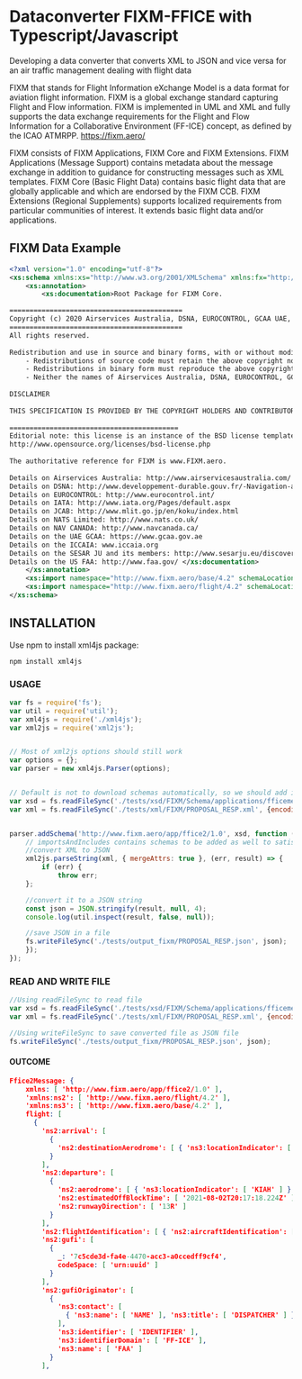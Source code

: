 # Dataconverter FIXM-FFICE with Typescript/Javascript
Developing a data converter that converts XML to JSON and vice versa for an air traffic management dealing with flight data

FIXM that stands for Flight Information eXchange Model is a data format for aviation flight information.
FIXM is a global exchange standard capturing Flight and Flow information.
FIXM is implemented in UML and XML and fully supports the data exchange requirements for the Flight and Flow Information for a Collaborative Environment (FF-ICE) concept, as defined by the ICAO ATMRPP.
https://fixm.aero/

FIXM consists of FIXM Applications, FIXM Core and FIXM Extensions.
FIXM Applications (Message Support) contains metadata about the message exchange in addition to guidance for constructing messages such as XML templates.
FIXM Core (Basic Flight Data) contains basic flight data that are globally applicable and which are endorsed by the FIXM CCB.
FIXM Extensions (Regional Supplements) supports localized requirements from particular communities of interest. It extends basic flight data and/or applications.

## FIXM Data Example
``` xsd
<?xml version="1.0" encoding="utf-8"?>
<xs:schema xmlns:xs="http://www.w3.org/2001/XMLSchema" xmlns:fx="http://www.fixm.aero/flight/4.2" xmlns:fb="http://www.fixm.aero/base/4.2" elementFormDefault="qualified" version="4.2.0">
	<xs:annotation>
		<xs:documentation>Root Package for FIXM Core.

=========================================== 
Copyright (c) 2020 Airservices Australia, DSNA, EUROCONTROL, GCAA UAE, IATA, International Coordinating Council of Aerospace Industries Associations, JCAB, NATS Limited, NAV CANADA, SESAR Joint Undertaking and US FAA 
=========================================== 
All rights reserved. 
          
Redistribution and use in source and binary forms, with or without modification, are permitted provided that the following conditions are met: 
	- Redistributions of source code must retain the above copyright notice, this list of conditions and the disclaimer.
	- Redistributions in binary form must reproduce the above copyright notice, this list of conditions and the disclaimer in the documentation and/or other materials provided with the distribution.
	- Neither the names of Airservices Australia, DSNA, EUROCONTROL, GCAA UAE, IATA, International Coordinating Council of Aerospace Industries Associations, JCAB, NATS Limited, NAV CANADA, SESAR Joint Undertaking and US FAA nor the names of their contributors may be used to endorse or promote products derived from this specification without specific prior written permission.
          
DISCLAIMER 
          
THIS SPECIFICATION IS PROVIDED BY THE COPYRIGHT HOLDERS AND CONTRIBUTORS "AS IS" AND ANY EXPRESS OR IMPLIED WARRANTIES, INCLUDING, BUT NOT LIMITED TO, THE IMPLIED WARRANTIES OF MERCHANTABILITY AND FITNESS FOR A PARTICULAR PURPOSE ARE DISCLAIMED. IN NO EVENT SHALL THE COPYRIGHT OWNER OR CONTRIBUTORS BE LIABLE FOR ANY DIRECT, INDIRECT, INCIDENTAL, SPECIAL, EXEMPLARY, OR CONSEQUENTIAL DAMAGES (INCLUDING, BUT NOT LIMITED TO, PROCUREMENT OF SUBSTITUTE GOODS OR SERVICES; LOSS OF USE, DATA, OR PROFITS; OR BUSINESS INTERRUPTION) HOWEVER CAUSED AND ON ANY THEORY OF LIABILITY, WHETHER IN CONTRACT, STRICT LIABILITY, OR TORT (INCLUDING NEGLIGENCE OR OTHERWISE) ARISING IN ANY WAY OUT OF THE USE OF THIS SOFTWARE, EVEN IF ADVISED OF THE POSSIBILITY OF SUCH DAMAGE. 
          
========================================== 
Editorial note: this license is an instance of the BSD license template as provided by the Open Source Initiative: 
http://www.opensource.org/licenses/bsd-license.php 
          
The authoritative reference for FIXM is www.FIXM.aero. 
          
Details on Airservices Australia: http://www.airservicesaustralia.com/ 
Details on DSNA: http://www.developpement-durable.gouv.fr/-Navigation-aerienne-.html 
Details on EUROCONTROL: http://www.eurocontrol.int/ 
Details on IATA: http://www.iata.org/Pages/default.aspx 
Details on JCAB: http://www.mlit.go.jp/en/koku/index.html 
Details on NATS Limited: http://www.nats.co.uk/ 
Details on NAV CANADA: http://www.navcanada.ca/ 
Details on the UAE GCAA: https://www.gcaa.gov.ae 
Details on the ICCAIA: www.iccaia.org 
Details on the SESAR JU and its members: http://www.sesarju.eu/discover-sesar/partnering-smarter-aviation/members 
Details on the US FAA: http://www.faa.gov/ </xs:documentation>
	</xs:annotation>
	<xs:import namespace="http://www.fixm.aero/base/4.2" schemaLocation="./base/Base.xsd"/>
	<xs:import namespace="http://www.fixm.aero/flight/4.2" schemaLocation="./flight/Flight.xsd"/>
</xs:schema>
```
## INSTALLATION
Use npm to install xml4js package:
```
npm install xml4js
```

### USAGE
``` javascript
var fs = require('fs');
var util = require('util');
var xml4js = require('./xml4js');
var xml2js = require('xml2js');


// Most of xml2js options should still work
var options = {};
var parser = new xml4js.Parser(options);


// Default is not to download schemas automatically, so we should add it manually
var xsd = fs.readFileSync('./tests/xsd/FIXM/Schema/applications/fficemessage/fficetemplates/flightdatarequest/FlightDataRequest.xsd', {encoding: 'utf-8'});
var xml = fs.readFileSync('./tests/xml/FIXM/PROPOSAL_RESP.xml', {encoding: 'utf-8'});


parser.addSchema('http://www.fixm.aero/app/ffice2/1.0', xsd, function (err, importsAndIncludes) { 
    // importsAndIncludes contains schemas to be added as well to satisfy all imports and includes found in xsd file
    //convert XML to JSON
    xml2js.parseString(xml, { mergeAttrs: true }, (err, result) => {
        if (err) {
            throw err;
    };

    //convert it to a JSON string
    const json = JSON.stringify(result, null, 4);
    console.log(util.inspect(result, false, null)); 

    //save JSON in a file
    fs.writeFileSync('./tests/output_fixm/PROPOSAL_RESP.json', json);
    });
});
```

### READ AND WRITE FILE
``` javascript
//Using readFileSync to read file
var xsd = fs.readFileSync('./tests/xsd/FIXM/Schema/applications/fficemessage/fficetemplates/flightdatarequest/FlightDataRequest.xsd', {encoding: 'utf-8'});
var xml = fs.readFileSync('./tests/xml/FIXM/PROPOSAL_RESP.xml', {encoding: 'utf-8'});

//Using writeFileSync to save converted file as JSON file
fs.writeFileSync('./tests/output_fixm/PROPOSAL_RESP.json', json);
```

#### OUTCOME
``` json
Ffice2Message: {
    xmlns: [ 'http://www.fixm.aero/app/ffice2/1.0' ],
    'xmlns:ns2': [ 'http://www.fixm.aero/flight/4.2' ],
    'xmlns:ns3': [ 'http://www.fixm.aero/base/4.2' ],
    flight: [
      {
        'ns2:arrival': [
          {
            'ns2:destinationAerodrome': [ { 'ns3:locationIndicator': [ 'RJAA' ] } ]
          }
        ],
        'ns2:departure': [
          {
            'ns2:aerodrome': [ { 'ns3:locationIndicator': [ 'KIAH' ] } ],
            'ns2:estimatedOffBlockTime': [ '2021-08-02T20:17:18.224Z' ],
            'ns2:runwayDirection': [ '13R' ]
          }
        ],
        'ns2:flightIdentification': [ { 'ns2:aircraftIdentification': [ 'DLH796' ] } ],
        'ns2:gufi': [
          {
            _: '7c5cde3d-fa4e-4470-acc3-a0ccedff9cf4',
            codeSpace: [ 'urn:uuid' ]
          }
        ],
        'ns2:gufiOriginator': [
          {
            'ns3:contact': [
              { 'ns3:name': [ 'NAME' ], 'ns3:title': [ 'DISPATCHER' ] }
            ],
            'ns3:identifier': [ 'IDENTIFIER' ],
            'ns3:identifierDomain': [ 'FF-ICE' ],
            'ns3:name': [ 'FAA' ]
          }
        ],
```



